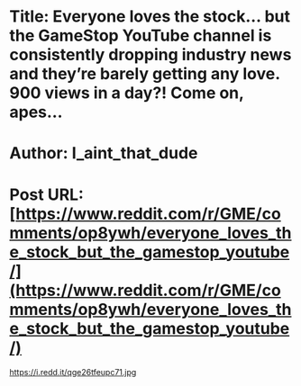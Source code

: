 # Title: Everyone loves the stock… but the GameStop YouTube channel is consistently dropping industry news and they’re barely getting any love. 900 views in a day?! Come on, apes…
# Author: I_aint_that_dude
# Post URL: [https://www.reddit.com/r/GME/comments/op8ywh/everyone_loves_the_stock_but_the_gamestop_youtube/](https://www.reddit.com/r/GME/comments/op8ywh/everyone_loves_the_stock_but_the_gamestop_youtube/)


https://i.redd.it/qge26tfeupc71.jpg